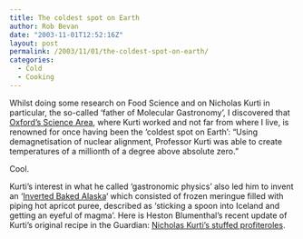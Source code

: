 ```yaml
---
title: The coldest spot on Earth
author: Rob Bevan
date: "2003-11-01T12:52:16Z"
layout: post
permalink: /2003/11/01/the-coldest-spot-on-earth/
categories:
  - Cold
  - Cooking
---
```

Whilst doing some research on Food Science and on Nicholas Kurti in particular, the so-called &#8216;father of Molecular Gastronomy&#8217;, I discovered that [Oxford&#8217;s Science Area][1], where Kurti worked and not far from where I live, is renowned for once having been the &#8216;coldest spot on Earth&#8217;: &#8220;Using demagnetisation of nuclear alignment, Professor Kurti was able to create temperatures of a millionth of a degree above absolute zero.&#8221;

Cool.

Kurti&#8217;s interest in what he called &#8216;gastronomic physics&#8217; also led him to invent an &#8216;[Inverted Baked Alaska][2]&#8216; which consisted of frozen meringue filled with piping hot apricot puree, described as &#8216;sticking a spoon into Iceland and getting an eyeful of magma&#8217;. Here is Heston Blumenthal&#8217;s recent update of Kurti&#8217;s original recipe in the Guardian: [Nicholas Kurti&#8217;s stuffed profiteroles][3].

 [1]: http://www.admin.ox.ac.uk/po/020425b.shtml
 [2]: http://www.ansible.demon.co.uk/writing/platens2.html#bakedalaska
 [3]: http://shopping.guardian.co.uk/electrical/story/0,1587,1067129,00.html
